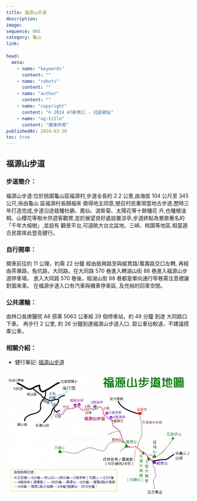 ```yaml
---
title: 福源山步道
description:
image:
sequence: 005
category: 龜山
link:

head:
  meta:
    - name: "keywords"
      content: ""
    - name: "robots"
      content: ""
    - name: "author"
      content: ""
    - name: "copyright"
      content: "© 2024 A7新林口 - 社區網站"
    - name: "og:title"
      content: "健康休閒"
publishedAt: 2024-03-30
toc: true
---
```


## 福源山步道

### 步道簡介：

福源山步道:位於桃園龜山區福源村,步道全長約 2.2 公里,由海拔 104 公尺至 345 公尺,係由龜山 區福源村長顏福來 徵得地主同意,號召村民重現當地古步道,歷時三年打造完成,步道沿途栽種杜鵑、鳳仙、波斯菊、太陽花等十餘種花 卉,也種植油桐、山櫻花等樹木供遊客觀賞,並於展望良好處設置涼亭,步道終點為鶯歌著名的「千年大榕樹」,並設有 觀景平台,可遠眺大台北盆地、三峽、桃園等地區,相當適合民眾來此登高健行。

### 自行開車：

開車前往約 11 公理，約需 22 分鐘
經由振興路至與縱貫路/萬壽路交口左轉, 再經由茶專路，兔坑路，大同路。在大同路 570 巷進入轉湖山街 88 巷進入福源山步道停車場。
進入大同路 570 巷後，經湖山街 88 巷都是單向通行窄巷需注意禮讓對面來車。
在福源步道入口有汽車與機車停車區, 及充裕的回車空間。

### 公共運輸：

由林口長庚醫院 A8 搭乘 5063 公車經 29 個停車站，約 49 分鐘 到達 大同路口下車。
再步行 2 公里, 約 26 分鐘到達福源山步道入口. 距公車佔較遠，不建議搭乘公車。

### 相關介紹：

- 健行筆記: <a href="https://hiking.biji.co/index.php?q=trail&act=detail&id=1325">福源山步道</a>

![t005-01.jpeg](/images/trail/t005-01.jpeg)
